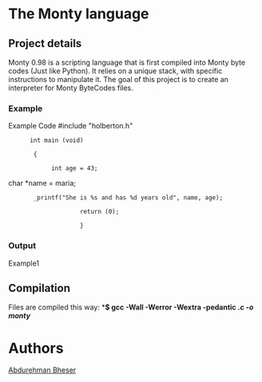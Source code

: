 # **The Monty language**
## **Project details**
Monty 0.98 is a scripting language that is first compiled into Monty byte codes (Just like Python). It relies on a unique stack, with specific instructions to manipulate it. The goal of this project is to create an interpreter for Monty ByteCodes files.

### **Example**

Example Code
#include "holberton.h"

          int main (void)

           {

                int age = 43;
char *name = maria;

           _printf("She is %s and has %d years old", name, age);

                        return (0);

                        }

### **Output**
Example1

## **Compilation**
Files are compiled this way:
***$ gcc -Wall -Werror -Wextra -pedantic *.c -o monty***

# **Authors**
[Abdurehman Bheser](https://github.com/Zekibra/)
